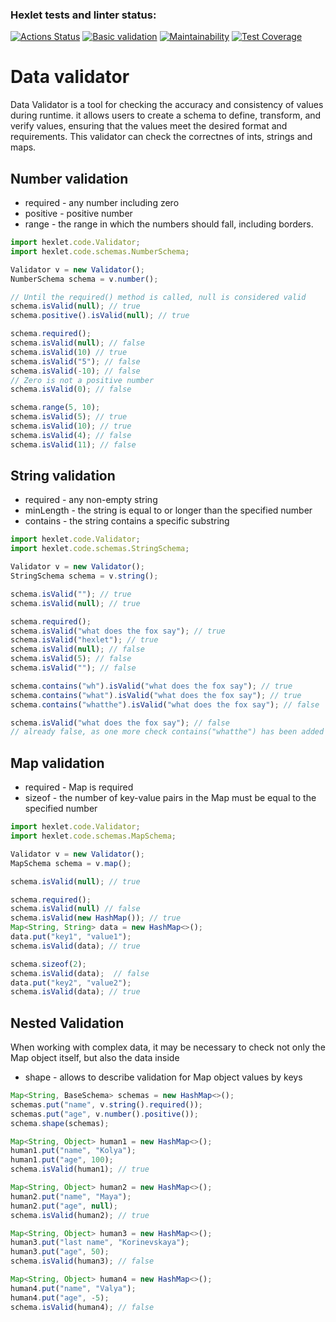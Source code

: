### Hexlet tests and linter status:
[![Actions Status](https://github.com/rus-yanov/java-project-78/workflows/hexlet-check/badge.svg)](https://github.com/rus-yanov/java-project-78/actions)
[![Basic validation](https://github.com/rus-yanov/java-project-78/actions/workflows/validator-check.yml/badge.svg)](https://github.com/rus-yanov/java-project-78/actions/workflows/validator-check.yml)
[![Maintainability](https://api.codeclimate.com/v1/badges/09d9341787c30639a6eb/maintainability)](https://codeclimate.com/github/rus-yanov/java-project-78/maintainability)
[![Test Coverage](https://api.codeclimate.com/v1/badges/09d9341787c30639a6eb/test_coverage)](https://codeclimate.com/github/rus-yanov/java-project-78/test_coverage)

<h1><b>Data validator</b></h1>
<p>Data Validator is a tool for checking the accuracy and consistency of values during runtime. it allows users to create a schema to define, transform, and verify values, ensuring that the values meet the desired format and requirements. This validator can check the correctnes of ints, strings and maps.</p>
<h2><b>Number validation</b></h2>
<ul>
  <li>required - any number including zero</li>
  <li>positive - positive number</li>
  <li>range - the range in which the numbers should fall, including borders.</li>
</ul>

```ts
import hexlet.code.Validator;
import hexlet.code.schemas.NumberSchema;

Validator v = new Validator();
NumberSchema schema = v.number();

// Until the required() method is called, null is considered valid
schema.isValid(null); // true
schema.positive().isValid(null); // true

schema.required();
schema.isValid(null); // false
schema.isValid(10) // true
schema.isValid("5"); // false
schema.isValid(-10); // false
// Zero is not a positive number
schema.isValid(0); // false

schema.range(5, 10);
schema.isValid(5); // true
schema.isValid(10); // true
schema.isValid(4); // false
schema.isValid(11); // false
```

<h2><b>String validation</b></h2>
<ul>
  <li>required - any non-empty string</li>
  <li>minLength - the string is equal to or longer than the specified number</li>
  <li>contains - the string contains a specific substring</li>
</ul>

```ts
import hexlet.code.Validator;
import hexlet.code.schemas.StringSchema;

Validator v = new Validator();
StringSchema schema = v.string();

schema.isValid(""); // true
schema.isValid(null); // true

schema.required();
schema.isValid("what does the fox say"); // true
schema.isValid("hexlet"); // true
schema.isValid(null); // false
schema.isValid(5); // false
schema.isValid(""); // false

schema.contains("wh").isValid("what does the fox say"); // true
schema.contains("what").isValid("what does the fox say"); // true
schema.contains("whatthe").isValid("what does the fox say"); // false

schema.isValid("what does the fox say"); // false
// already false, as one more check contains("whatthe") has been added
```

<h2><b>Map validation</b></h2>
<ul>
  <li>required - Map is required</li>
  <li>sizeof - the number of key-value pairs in the Map must be equal to the specified number</li>
</ul>

```ts
import hexlet.code.Validator;
import hexlet.code.schemas.MapSchema;

Validator v = new Validator();
MapSchema schema = v.map();

schema.isValid(null); // true

schema.required();
schema.isValid(null) // false
schema.isValid(new HashMap()); // true
Map<String, String> data = new HashMap<>();
data.put("key1", "value1");
schema.isValid(data); // true

schema.sizeof(2);
schema.isValid(data);  // false
data.put("key2", "value2");
schema.isValid(data); // true
```

<h2><b>Nested Validation</b></h2>
<p>When working with complex data, it may be necessary to check not only the Map object itself, but also the data inside</p>
<ul>
  <li>shape - allows to describe validation for Map object values by keys</li>
</ul>

```ts
Map<String, BaseSchema> schemas = new HashMap<>();
schemas.put("name", v.string().required());
schemas.put("age", v.number().positive());
schema.shape(schemas);

Map<String, Object> human1 = new HashMap<>();
human1.put("name", "Kolya");
human1.put("age", 100);
schema.isValid(human1); // true

Map<String, Object> human2 = new HashMap<>();
human2.put("name", "Maya");
human2.put("age", null);
schema.isValid(human2); // true

Map<String, Object> human3 = new HashMap<>();
human3.put("last name", "Korinevskaya");
human3.put("age", 50);
schema.isValid(human3); // false

Map<String, Object> human4 = new HashMap<>();
human4.put("name", "Valya");
human4.put("age", -5);
schema.isValid(human4); // false
```
